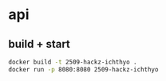 # api
## build + start
```sh
docker build -t 2509-hackz-ichthyo .
docker run -p 8080:8080 2509-hackz-ichthyo
```